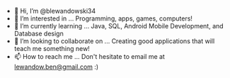 - 👋 Hi, I’m @blewandowski34
- 👀 I’m interested in ...
Programming, apps, games, computers!
- 🌱 I’m currently learning ...
Java, SQL, Android Mobile Development, and Database design
- 💞️ I’m looking to collaborate on ...
Creating good applications that will teach me something new!
- 📫 How to reach me ...
Don't hesitate to email me at lewandow.ben@gmail.com :)

<!---
blewandowski34/blewandowski34 is a ✨ special ✨ repository because its `README.md` (this file) appears on your GitHub profile.
You can click the Preview link to take a look at your changes.
--->
